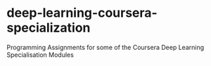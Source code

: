 # deep-learning-coursera-specialization
Programming Assignments for some of the Coursera Deep Learning Specialisation Modules
